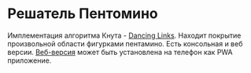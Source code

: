 # Решатель Пентомино

Имплементация алгоритма Кнута - [Dancing Links](https://en.wikipedia.org/wiki/Dancing_Links).
Находит покрытие произвольной области фигурками пентамино.
Есть консольная и веб версии. [Веб-версия](https://anfilat.github.io/pentomino/) может быть установлена на телефон как PWA приложение.
